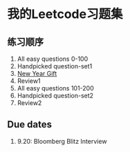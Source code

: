 # 我的Leetcode习题集
## 练习顺序
1. All easy questions 0-100
2. Handpicked question-set1
3. [New Year Gift](https://leetcode.com/problems/search-insert-position/)<br/>
4. Review1
5. All easy questions 101-200
6. Handpicked question-set2
7. Review2

## Due dates
1. 9.20: Bloomberg Blitz Interview